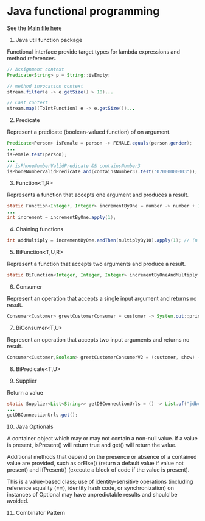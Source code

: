 # Java functional programming

See the [Main file here](https://github.com/FrankSiret/java-functional-programming/blob/master/src/fp/Main.java) 

1. Java util function package

Functional interface provide target types for lambda expressions and method references.

```java
// Assignment context
Predicate<String> p = String::isEmpty;

// method invocation context
stream.filter(e -> e.getSize() > 10)...

// Cast context
stream.map((ToIntFunction) e -> e.getSize())...
```

2. Predicate<T>

Represent a predicate (boolean-valued function) of on argument.

```java
Predicate<Person> isFemale = person -> FEMALE.equals(person.gender);
...
isFemale.test(person);
...
// isPhoneNumberValidPredicate && containsNumber3
isPhoneNumberValidPredicate.and(containsNumber3).test("07000000003")); 
```

3. Function<T,R>

Represents a function that accepts one argument and produces a result.

```java
static Function<Integer, Integer> incrementByOne = number -> number + 1;
...
int increment = incrementByOne.apply(1);
```

4. Chaining functions

```java
int addMultiply = incrementByOne.andThen(multiplyBy10).apply(1); // (n + 1) * 10
```

5. BiFunction<T,U,R>

Represent a function that accepts two arguments and produce a result.

```java
static BiFunction<Integer, Integer, Integer> incrementByOneAndMultiply = (number, multiplyBy) -> (number + 1) * multiplyBy;
```

6. Consumer<T>

Represent an operation that accepts a single input argument and returns no result.

```java
Consumer<Customer> greetCustomerConsumer = customer -> System.out::println;
```

7. BiConsumer<T,U>

Represent an operation that accepts two input arguments and returns no result.

```java
Consumer<Customer,Boolean> greetCustomerConsumerV2 = (customer, show) -> System.out::println;
```

8. BiPredicate<T,U>

9. Supplier<T>

Return a value

```java
static Supplier<List<String>> getDBConnectionUrls = () -> List.of("jdbc://localhost:5432/users", "jdbc://localhost:5432/customer");
...
getDBConnectionUrls.get();
```

10. Java Optionals

A container object which may or may not contain a non-null value. If a value is present, isPresent() will return true and get() will return the value.

Additional methods that depend on the presence or absence of a contained value are provided, such as orElse() (return a default value if value not present) and ifPresent() (execute a block of code if the value is present).

This is a value-based class; use of identity-sensitive operations (including reference equality (==), identity hash code, or synchronization) on instances of Optional may have unpredictable results and should be avoided.

11. Combinator Pattern

